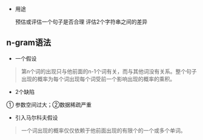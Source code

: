 + 用途

    预估或评估一个句子是否合理
    评估2个字符串之间的差异
    
## n-gram语法
+ 一个假设
> 第n个词的出现只与他前面的n-1个词有关，而与其他词没有关系。整个句子出现的概率为每个词出现每个词受前一个影响出现的概率的乘积。


+ 2个缺陷

① 参数空间过大；②数据稀疏严重

+ 引入马尔科夫假设
> 一个词出现的概率仅仅依赖于他前面出现的有限个的一个或多个单词。
